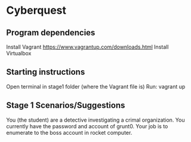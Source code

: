 # Cyberquest

## Program dependencies
Install Vagrant https://www.vagrantup.com/downloads.html
Install Virtualbox 

## Starting instructions
Open terminal in stage1 folder (where the Vagrant file is)
Run: vagrant up

## Stage 1 Scenarios/Suggestions
You (the student) are a detective investigating a crimal organization. You currently have the password and account of grunt0. Your job is to enumerate to the boss account in rocket computer.